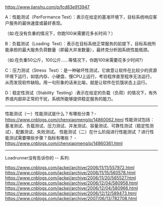 https://www.jianshu.com/p/fcd83e913947

A：性能测试（PerFormance Test）：表示在给定的基准环境下，目标系统响应客户服务的最快速度或最好表现。

（如:在没有负重的情况下，你跑100米需要花多长时间？）

B：负载测试（Loading  Test）：表示在目标系统正常服务的前提下，目标系统所能承担的最大服务负荷数量（即最大并发数量），最终克分析因系统性能瓶颈。

（如:在负重50公斤，100公斤……等情况下，你跑100米需要花多少时间?）

C：压力测试（Stress  Test）：是一种破坏性测试，它故意让软件在比较少的资源环境下运行，如低内存、小硬盘、慢CPU上运行，考验程序直至程序无法运行，
	从而发现软件缺陷。用一句形象的话来比喻，就是让软件在饥饿状态上运行。

D：稳定性测试（Stability  Testing）:表示在给定的负载（负荷）的情况下，有外界或内部非正常的干扰，系统所能够提供稳定服务的能力。


----------------------------------------

性能测试（一）性能测试是什么？有哪些分类？- https://www.cnblogs.com/chenxiaomeng/p/14860062.html
		性能测试包括：基准测试、负载测试、压力测试、并发测试、容量测试、可靠性测试（稳定性测试）、配置测试、失败测试。
性能测试（二）在什么阶段进行性能测试 ？进行性能测试需要哪些步骤？指标有哪些？ - https://www.cnblogs.com/chenxiaomeng/p/14860361.html




----------------------------------------

Loadrunner没有告诉你的 -- 系列:

https://www.cnblogs.com/jackei/archive/2006/11/11/557972.html
https://www.cnblogs.com/jackei/archive/2006/11/15/560578.html
https://www.cnblogs.com/jackei/archive/2006/11/20/565527.html
https://www.cnblogs.com/jackei/archive/2006/12/04/580958.html
https://www.cnblogs.com/jackei/archive/2006/12/04/580966.html
https://www.cnblogs.com/jackei/archive/2006/12/12/589473.html
https://www.cnblogs.com/jackei/archive/2007/06/13/782708.html




